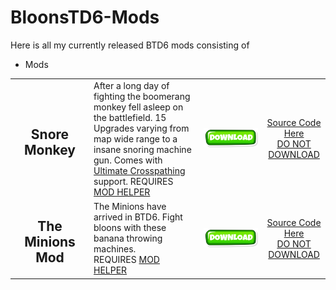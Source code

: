 # BloonsTD6-Mods

Here is all my currently released BTD6 mods consisting of

- Mods 

<table style="table-layout:fixed">
    <tr>
        <td width="25%" align="center">
            <h2>Snore Monkey</h2>
        </td>
        <td>
           After a long day of fighting the boomerang monkey fell asleep on the battlefield. 15 Upgrades varying from map wide range to a insane snoring machine gun. Comes with <a href="https://github.com/doombubbles/ultimate-crosspathing/blob/main/UltimateCrosspathing.dll">Ultimate Crosspathing</a> support. REQUIRES <a href="https://github.com/gurrenm3/BTD-Mod-Helper/releases/latest">MOD HELPER</a>
        </td>
        <td width="20%">
            <a href="https://github.com/Commander-Cat101/BloonsTD6-Mods/blob/main/SnoreMonkey/SnoreMonkey.dll"><img alt="Download" src="https://github.com/Commander-Cat101/BloonsTD6-Mods/blob/main/download.png?raw=true"></a>
        </td>
        <td width="20%" align="center">
            <a href="https://github.com/doombubbles/ultimate-crosspathing/blob/main/UltimateCrosspathing.dll">Source Code Here</a> <br> <u>DO NOT DOWNLOAD
        </td>
    </td>
    <tr>
        <td width="25%" align="center">
            <h2>The Minions Mod</h2>
        </td>
        <td>
           The Minions have arrived in BTD6. Fight bloons with these banana throwing machines. <br> <align="center">REQUIRES <a href="https://github.com/gurrenm3/BTD-Mod-Helper/releases/latest">MOD HELPER</a>
        </td>
        <td width="20%">
            <a href="https://github.com/Commander-Cat101/BloonsTD6-Mods/blob/main/SnoreMonkey/SnoreMonkey.dll"><img alt="Download" src="https://github.com/Commander-Cat101/BloonsTD6-Mods/blob/main/download.png?raw=true"></a>
        </td>
        <td width="20%" align="center">
            <a href="https://github.com/doombubbles/ultimate-crosspathing/blob/main/UltimateCrosspathing.dll">Source Code Here</a> <br> <u>DO NOT DOWNLOAD
        </td>
    </td>
